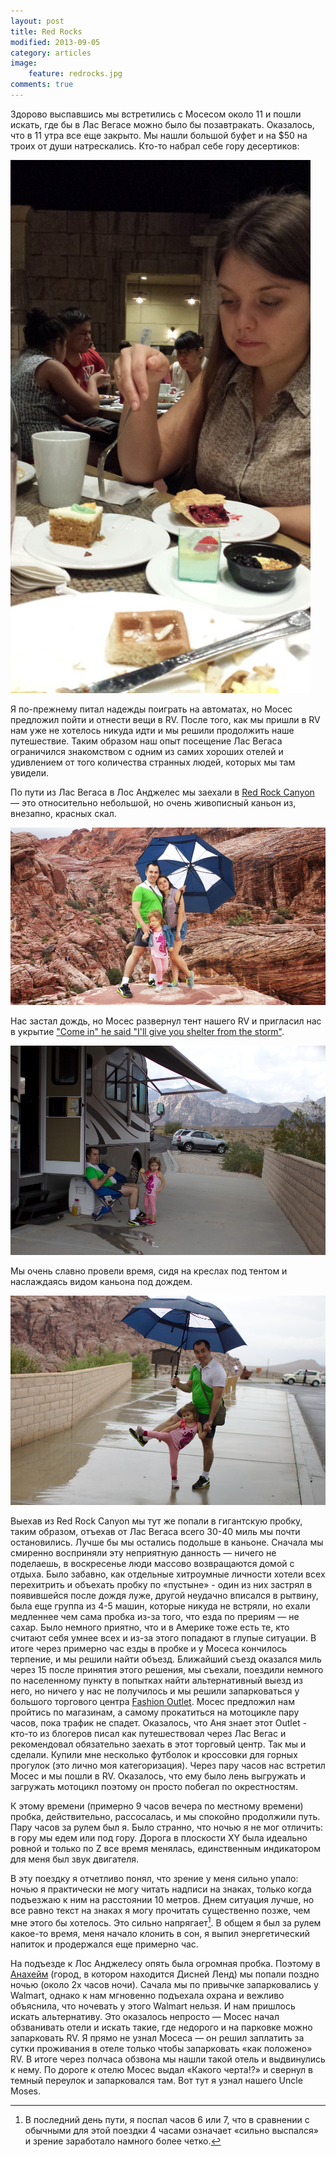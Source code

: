 ```yaml
---
layout: post
title: Red Rocks
modified: 2013-09-05
category: articles
image:
    feature: redrocks.jpg
comments: true
---
```


Здорово выспавшись мы встретились с Мосесом около 11 и пошли искать, где бы
в Лас Вегасе можно было бы позавтракать. Оказалось, что в 11 утра все еще закрыто. 
Мы нашли большой
буфет и на $50 на троих от души натрескались. Кто-то набрал себе гору десертиков:

![Anna's Breakfast in Las Vegas](/images/20130825_133602.jpg)


Я по-прежнему питал надежды поиграть на
автоматах, но Мосес предложил пойти и отнести вещи в RV. После того, как
мы пришли в RV нам уже не хотелось никуда идти и мы решили продолжить наше
путешествие. Таким образом наш опыт посещение Лас Вегаса ограничился знакомством с одним
из самих хороших отелей и удивлением от того количества странных людей, которых
мы там увидели.

По пути из Лас Вегаса в Лос Анджелес мы заехали в [Red Rock Canyon][redrock] — это
относительно небольшой, но очень живописный каньон из, внезапно, красных скал.

![Gorbans on Red Rocks](/images/20130825_160717.jpg)

Нас застал дождь, но Мосес развернул тент нашего RV и пригласил нас в укрытие
["Come in" he said "I'll give you shelter from the storm"][bobdylan].

![Shelter from the storm](/images/redrock_shelter.jpg)

Мы очень славно провели время, сидя на креслах под тентом и наслаждаясь видом каньона под дождем.

![Red Rock Fun](/images/redrock_fun.jpg)

Выехав из Red Rock Canyon мы тут же попали в гигантскую пробку, таким образом, отъехав от
Лас Вегаса всего 30-40 миль мы почти остановились. Лучше бы мы
остались подольше в каньоне. Сначала мы смиренно восприняли эту неприятную
данность — ничего не поделаешь, в воскресенье люди массово возвращаются домой с
отдыха. Было забавно, как отдельные хитроумные личности хотели всех перехитрить
и объехать пробку по «пустыне» - один из них застрял в появившейся после дождя
луже, другой неудачно вписался в рытвину, была еще группа из 4-5 машин, которые
никуда не встряли, но ехали медленнее чем сама пробка из-за того, что езда по
прериям — не сахар. Было немного приятно, что и в Америке тоже есть те, кто
считают себя умнее всех и из-за этого попадают в глупые ситуации. 
В итоге через примерно час езды в пробке и у Мосеса кончилось терпение, и мы решили найти
объезд. Ближайший съезд оказался миль через 15 после принятия этого решения, мы
съехали, поездили немного по населенному пункту в попытках найти альтернативный
выезд из него, но ничего у нас не получилось и мы решили запарковаться у
большого торгового центра [Fashion Outlet][outlet]. Мосес предложил нам пройтись по
магазинам, а самому прокатиться на мотоцикле пару часов, пока трафик не спадет.
Оказалось, что Аня знает этот Outlet - кто-то из блогеров писал как
путешествовал через Лас Вегас и рекомендовал обязательно заехать в этот
торговый центр. Так мы и сделали. Купили мне несколько футболок и кроссовки для
горных прогулок (это лично моя категоризация). Через пару часов нас встретил
Мосес и мы пошли в RV. Оказалось, что ему было лень выгружать и загружать 
мотоцикл поэтому он просто побегал по окрестностям.
 
К этому времени (примерно 9 часов вечера по местному времени) пробка, действительно, рассосалась, и мы
спокойно продолжили путь. Пару часов за рулем был я. Было странно, что ночью я
не мог отличить: в гору мы едем или под гору. Дорога в плоскости XY была
идеально ровной и только по Z все время менялась, единственным индикатором для
меня был звук двигателя.

В эту поездку я отчетливо понял, что зрение у меня
сильно упало: ночью я практически не могу читать надписи на знаках, только
когда подъезжаю к ним на расстоянии 10 метров. Днем ситуация лучше, но все
равно текст на знаках я могу прочитать существенно позже, чем мне этого бы
хотелось. Это сильно напрягает[^1]. В
общем я был за рулем какое-то время, меня начало клонить в сон, я выпил
энергетический напиток и продержался еще примерно час.  


На подъезде к Лос Анджелесу опять была огромная пробка. Поэтому в [Анахейм][anaheim]
    (город, в котором находится Дисней Ленд) мы попали поздно ночью (около 2х
            часов ночи).  Сачала мы по привычке запарковались у Walmart, однако
    к нам мгновенно подъехала охрана и вежливо объяснила, что ночевать у этого
    Walmart нельзя. И нам пришлось искать альтернативу. Это оказалось непросто
    — Мосес начал обзванивать отели и искать такие, где недорого и на парковке
    можно запарковать RV. Я прямо не узнал Мосеса — он решил заплатить за сутки
    проживания в отеле только чтобы запарковать «как положено» RV. В итоге
    через полчаса обзвона мы нашли такой отель и выдвинулись к нему. По дороге
    к отелю Мосес выдал «Какого черта!?» и свернул в темный переулок и
    запарковался там. Вот тут я узнал нашего Uncle Moses.

[^1]: В последний день пути, я поспал часов 6 или 7, что в сравнении с обычными для этой поездки 4 часами означает «сильно выспался» и зрение заработало намного более четко.

[redrock]: http://www.blm.gov/nv/st/en/fo/lvfo/blm_programs/blm_special_areas/red_rock_nca.html
[bobdylan]: http://www.youtube.com/watch?v=K0E9k70Tpz8
[outlet]: http://www.fashionoutletlasvegas.com/
[anaheim]: https://www.google.com/maps/preview#!q=Anaheim%2C+CA&data=!4m10!1m9!4m8!1m3!1d254422!2d-115.3603702!3d36.0950625!3m2!1i1871!2i947!4f13.1
